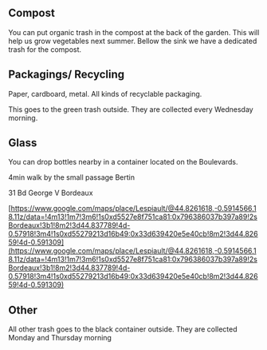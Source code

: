 
## Compost

You can put organic trash in the compost at the back of the garden. This will help us grow vegetables next summer. Bellow the sink we have a dedicated trash for the compost.

## Packagings/ Recycling

Paper, cardboard, metal. All kinds of recyclable packaging.

This goes to the green trash outside. They are collected every Wednesday morning.

## Glass

You can drop bottles nearby in a container located on the Boulevards.

4min walk by the small passage Bertin

31 Bd George V Bordeaux

[https://www.google.com/maps/place/Lespiault/@44.8261618,-0.5914566,18.11z/data=!4m13!1m7!3m6!1s0xd5527e8f751ca81:0x796386037b397a89!2sBordeaux!3b1!8m2!3d44.837789!4d-0.57918!3m4!1s0xd55279213d16b49:0x33d639420e5e40cb!8m2!3d44.82659!4d-0.591309](https://www.google.com/maps/place/Lespiault/@44.8261618,-0.5914566,18.11z/data=!4m13!1m7!3m6!1s0xd5527e8f751ca81:0x796386037b397a89!2sBordeaux!3b1!8m2!3d44.837789!4d-0.57918!3m4!1s0xd55279213d16b49:0x33d639420e5e40cb!8m2!3d44.82659!4d-0.591309)

## Other

All other trash goes to the black container outside. They are collected Monday and Thursday morning